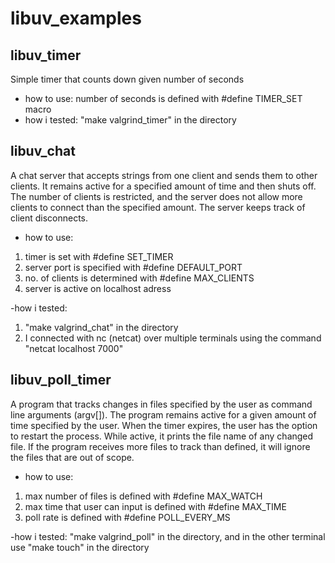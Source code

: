# libuv_examples

## libuv_timer
Simple timer that counts down given number of seconds

- how to use: number of seconds is defined with #define TIMER_SET macro
- how i tested: "make valgrind_timer" in the directory

## libuv_chat
A chat server that accepts strings from one client and sends them to other clients.
It remains active for a specified amount of time and then shuts off. The number of clients is
restricted, and the server does not allow more clients to connect than the specified amount.
The server keeps track of client disconnects.

- how to use: 
1. timer is set with #define SET_TIMER
2. server port is specified with #define DEFAULT_PORT
3. no. of clients is determined with #define MAX_CLIENTS
4. server is active on localhost adress

-how i tested:
1. "make valgrind_chat" in the directory
2. I connected with nc (netcat) over multiple terminals using the command "netcat localhost 7000"
  
## libuv_poll_timer
A program that tracks changes in files specified by the user as command line arguments (argv[]).
The program remains active for a given amount of time specified by the user. When the timer expires,
the user has the option to restart the process. While active, it prints the file name of any changed file.
If the program receives more files to track than defined, it will ignore the files that are out of scope.

- how to use: 
1. max number of files is defined with #define MAX_WATCH
2. max time that user can input is defined with #define MAX_TIME
3. poll rate is defined with #define POLL_EVERY_MS

-how i tested: "make valgrind_poll" in the directory, and in the other terminal use "make touch" in the directory
  
